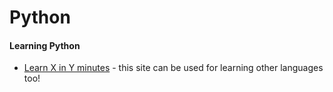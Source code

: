 # Python

#### Learning Python

* [Learn X in Y minutes](https://learnxinyminutes.com/docs/python/) - this site can be used for learning other languages too!

